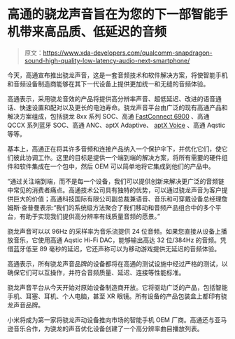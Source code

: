 # 高通的骁龙声音旨在为您的下一部智能手机带来高品质、低延迟的音频

> 原文：<https://www.xda-developers.com/qualcomm-snapdragon-sound-high-quality-low-latency-audio-next-smartphone/>

今天，高通宣布推出骁龙声音，这是一套音频技术和软件解决方案，将使智能手机和音频设备制造商能够在其下一代设备上提供更加统一和无缝的音频体验。

高通表示，采用骁龙音效的产品将提供高分辨率声音、超低延迟、改进的语音通话、快速设置和配对以及更长的电池寿命。骁龙声音平台由广泛的现有高通产品和解决方案组成，包括骁龙 8xx 系列 SOC、高通 [FastConnect 6900](https://www.xda-developers.com/qualcomm-fastconnect-6900-fastconnect-6700-wifi-6e-bluetooth-5-2-high-end-android-devices/) 、高通 QCCX 系列蓝牙 SOC、高通 ANC、aptX Adaptive、 [aptX Voice](https://www.xda-developers.com/qualcomm-aptx-voice-bluetooth-audio-codec-improved-voice-call-quality/) 、高通 Aqstic 等等。

基本上，高通正在将其许多音频和连接产品纳入一个保护伞下，并优化它们，使它们彼此协调工作。这里的目标是提供一个端到端的解决方案，将所有需要的硬件组件和软件集成在一个包中，然后 OEM 可以简单地将它集成到他们的产品中。

“通过关注端到端，而不是每一个设备，我们可以提供创新来解决更广泛的音频链中常见的消费者痛点。高通技术公司具有独特的优势，可以通过骁龙声音为客户提供巨大的价值；高通科技国际有限公司副总裁兼语音、音乐和可穿戴设备总经理詹姆斯·查普曼表示:“我们的系统级方法聚合了我们移动和音频产品组合中的多个平台，有助于实现我们提供高分辨率有线质量音频的愿景。”

骁龙声音可以以 96Hz 的采样率为音乐流提供 24 位音频。如果您直接从设备上播放音乐，它使用高通 Aqstic Hi-Fi DAC，能够输出高达 32 位/384Hz 的音频。凭借蓝牙低至 89 毫秒的延迟，它还声称可以为移动游戏提供无延迟的音频体验。

高通表示，所有骁龙声音品牌的设备都将在高通的测试设施中经过严格的测试，以确保它们可以互操作，并符合音频质量、延迟、连接等性能标准。

骁龙声音平台从今天开始对原始设备制造商开放。它将驱动广泛的产品，包括智能手机、耳塞、耳机、个人电脑，甚至 XR 眼镜。所有设备的产品包装盒上都印有骁龙声音品牌。

小米将成为第一家将骁龙声动设备推向市场的智能手机 OEM 厂商。高通还与亚马逊音乐合作，为骁龙的声音优化设备创建了一个高分辨率曲目播放列表。